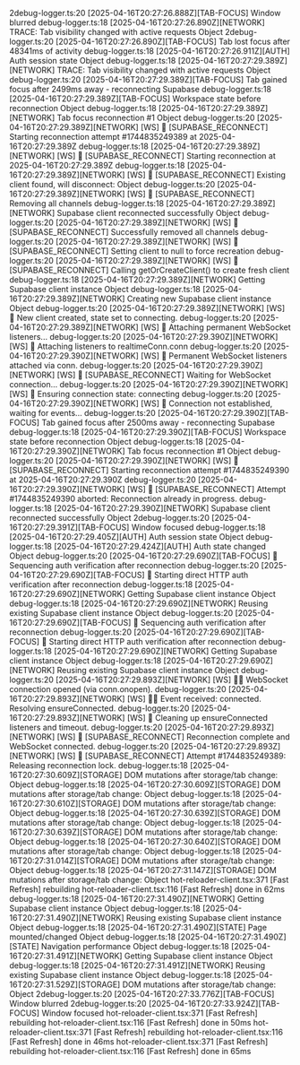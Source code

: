 2debug-logger.ts:20 [2025-04-16T20:27:26.888Z][TAB-FOCUS] Window blurred
debug-logger.ts:18 [2025-04-16T20:27:26.890Z][NETWORK] TRACE: Tab visibility changed with active requests Object
2debug-logger.ts:20 [2025-04-16T20:27:26.890Z][TAB-FOCUS] Tab lost focus after 48341ms of activity
debug-logger.ts:18 [2025-04-16T20:27:26.911Z][AUTH] Auth session state Object
debug-logger.ts:18 [2025-04-16T20:27:29.389Z][NETWORK] TRACE: Tab visibility changed with active requests Object
debug-logger.ts:20 [2025-04-16T20:27:29.389Z][TAB-FOCUS] Tab gained focus after 2499ms away - reconnecting Supabase
debug-logger.ts:18 [2025-04-16T20:27:29.389Z][TAB-FOCUS] Workspace state before reconnection Object
debug-logger.ts:18 [2025-04-16T20:27:29.389Z][NETWORK] Tab focus reconnection #1 Object
debug-logger.ts:20 [2025-04-16T20:27:29.389Z][NETWORK] [WS] 🔄 [SUPABASE_RECONNECT] Starting reconnection attempt #1744835249389 at 2025-04-16T20:27:29.389Z
debug-logger.ts:18 [2025-04-16T20:27:29.389Z][NETWORK] [WS] 🔄 [SUPABASE_RECONNECT] Starting reconnection at 2025-04-16T20:27:29.389Z
debug-logger.ts:18 [2025-04-16T20:27:29.389Z][NETWORK] [WS] 🔄 [SUPABASE_RECONNECT] Existing client found, will disconnect: Object
debug-logger.ts:20 [2025-04-16T20:27:29.389Z][NETWORK] [WS] 🔄 [SUPABASE_RECONNECT] Removing all channels
debug-logger.ts:18 [2025-04-16T20:27:29.389Z][NETWORK] Supabase client reconnected successfully Object
debug-logger.ts:20 [2025-04-16T20:27:29.389Z][NETWORK] [WS] 🔄 [SUPABASE_RECONNECT] Successfully removed all channels
debug-logger.ts:20 [2025-04-16T20:27:29.389Z][NETWORK] [WS] 🔄 [SUPABASE_RECONNECT] Setting client to null to force recreation
debug-logger.ts:20 [2025-04-16T20:27:29.389Z][NETWORK] [WS] 🔄 [SUPABASE_RECONNECT] Calling getOrCreateClient() to create fresh client
debug-logger.ts:18 [2025-04-16T20:27:29.389Z][NETWORK] Getting Supabase client instance Object
debug-logger.ts:18 [2025-04-16T20:27:29.389Z][NETWORK] Creating new Supabase client instance Object
debug-logger.ts:20 [2025-04-16T20:27:29.389Z][NETWORK] [WS] 🔌 New client created, state set to connecting.
debug-logger.ts:20 [2025-04-16T20:27:29.389Z][NETWORK] [WS] 🔌 Attaching permanent WebSocket listeners...
debug-logger.ts:20 [2025-04-16T20:27:29.390Z][NETWORK] [WS] 🔌 Attaching listeners to realtimeConn.conn
debug-logger.ts:20 [2025-04-16T20:27:29.390Z][NETWORK] [WS] 🔌 Permanent WebSocket listeners attached via conn.
debug-logger.ts:20 [2025-04-16T20:27:29.390Z][NETWORK] [WS] 🔄 [SUPABASE_RECONNECT] Waiting for WebSocket connection...
debug-logger.ts:20 [2025-04-16T20:27:29.390Z][NETWORK] [WS] 🔌 Ensuring connection state: connecting
debug-logger.ts:20 [2025-04-16T20:27:29.390Z][NETWORK] [WS] 🔌 Connection not established, waiting for events...
debug-logger.ts:20 [2025-04-16T20:27:29.390Z][TAB-FOCUS] Tab gained focus after 2500ms away - reconnecting Supabase
debug-logger.ts:18 [2025-04-16T20:27:29.390Z][TAB-FOCUS] Workspace state before reconnection Object
debug-logger.ts:18 [2025-04-16T20:27:29.390Z][NETWORK] Tab focus reconnection #1 Object
debug-logger.ts:20 [2025-04-16T20:27:29.390Z][NETWORK] [WS] 🔄 [SUPABASE_RECONNECT] Starting reconnection attempt #1744835249390 at 2025-04-16T20:27:29.390Z
debug-logger.ts:20 [2025-04-16T20:27:29.390Z][NETWORK] [WS] 🔄 [SUPABASE_RECONNECT] Attempt #1744835249390 aborted: Reconnection already in progress.
debug-logger.ts:18 [2025-04-16T20:27:29.390Z][NETWORK] Supabase client reconnected successfully Object
2debug-logger.ts:20 [2025-04-16T20:27:29.391Z][TAB-FOCUS] Window focused
debug-logger.ts:18 [2025-04-16T20:27:29.405Z][AUTH] Auth session state Object
debug-logger.ts:18 [2025-04-16T20:27:29.424Z][AUTH] Auth state changed Object
debug-logger.ts:20 [2025-04-16T20:27:29.690Z][TAB-FOCUS] 🔄 Sequencing auth verification after reconnection
debug-logger.ts:20 [2025-04-16T20:27:29.690Z][TAB-FOCUS] 🔄 Starting direct HTTP auth verification after reconnection
debug-logger.ts:18 [2025-04-16T20:27:29.690Z][NETWORK] Getting Supabase client instance Object
debug-logger.ts:18 [2025-04-16T20:27:29.690Z][NETWORK] Reusing existing Supabase client instance Object
debug-logger.ts:20 [2025-04-16T20:27:29.690Z][TAB-FOCUS] 🔄 Sequencing auth verification after reconnection
debug-logger.ts:20 [2025-04-16T20:27:29.690Z][TAB-FOCUS] 🔄 Starting direct HTTP auth verification after reconnection
debug-logger.ts:18 [2025-04-16T20:27:29.690Z][NETWORK] Getting Supabase client instance Object
debug-logger.ts:18 [2025-04-16T20:27:29.690Z][NETWORK] Reusing existing Supabase client instance Object
debug-logger.ts:20 [2025-04-16T20:27:29.893Z][NETWORK] [WS] 🔌✅ WebSocket connection opened (via conn.onopen).
debug-logger.ts:20 [2025-04-16T20:27:29.893Z][NETWORK] [WS] 🔌✅ Event received: connected. Resolving ensureConnected.
debug-logger.ts:20 [2025-04-16T20:27:29.893Z][NETWORK] [WS] 🔌 Cleaning up ensureConnected listeners and timeout.
debug-logger.ts:20 [2025-04-16T20:27:29.893Z][NETWORK] [WS] 🔄 [SUPABASE_RECONNECT] Reconnection complete and WebSocket connected.
debug-logger.ts:20 [2025-04-16T20:27:29.893Z][NETWORK] [WS] 🔄 [SUPABASE_RECONNECT] Attempt #1744835249389: Releasing reconnection lock.
debug-logger.ts:18 [2025-04-16T20:27:30.609Z][STORAGE] DOM mutations after storage/tab change: Object
debug-logger.ts:18 [2025-04-16T20:27:30.609Z][STORAGE] DOM mutations after storage/tab change: Object
debug-logger.ts:18 [2025-04-16T20:27:30.610Z][STORAGE] DOM mutations after storage/tab change: Object
debug-logger.ts:18 [2025-04-16T20:27:30.639Z][STORAGE] DOM mutations after storage/tab change: Object
debug-logger.ts:18 [2025-04-16T20:27:30.639Z][STORAGE] DOM mutations after storage/tab change: Object
debug-logger.ts:18 [2025-04-16T20:27:30.640Z][STORAGE] DOM mutations after storage/tab change: Object
debug-logger.ts:18 [2025-04-16T20:27:31.014Z][STORAGE] DOM mutations after storage/tab change: Object
debug-logger.ts:18 [2025-04-16T20:27:31.147Z][STORAGE] DOM mutations after storage/tab change: Object
hot-reloader-client.tsx:371 [Fast Refresh] rebuilding
hot-reloader-client.tsx:116 [Fast Refresh] done in 62ms
debug-logger.ts:18 [2025-04-16T20:27:31.490Z][NETWORK] Getting Supabase client instance Object
debug-logger.ts:18 [2025-04-16T20:27:31.490Z][NETWORK] Reusing existing Supabase client instance Object
debug-logger.ts:18 [2025-04-16T20:27:31.490Z][STATE] Page mounted/changed Object
debug-logger.ts:18 [2025-04-16T20:27:31.490Z][STATE] Navigation performance Object
debug-logger.ts:18 [2025-04-16T20:27:31.491Z][NETWORK] Getting Supabase client instance Object
debug-logger.ts:18 [2025-04-16T20:27:31.491Z][NETWORK] Reusing existing Supabase client instance Object
debug-logger.ts:18 [2025-04-16T20:27:31.529Z][STORAGE] DOM mutations after storage/tab change: Object
2debug-logger.ts:20 [2025-04-16T20:27:33.776Z][TAB-FOCUS] Window blurred
2debug-logger.ts:20 [2025-04-16T20:27:33.924Z][TAB-FOCUS] Window focused
hot-reloader-client.tsx:371 [Fast Refresh] rebuilding
hot-reloader-client.tsx:116 [Fast Refresh] done in 50ms
hot-reloader-client.tsx:371 [Fast Refresh] rebuilding
hot-reloader-client.tsx:116 [Fast Refresh] done in 46ms
hot-reloader-client.tsx:371 [Fast Refresh] rebuilding
hot-reloader-client.tsx:116 [Fast Refresh] done in 65ms